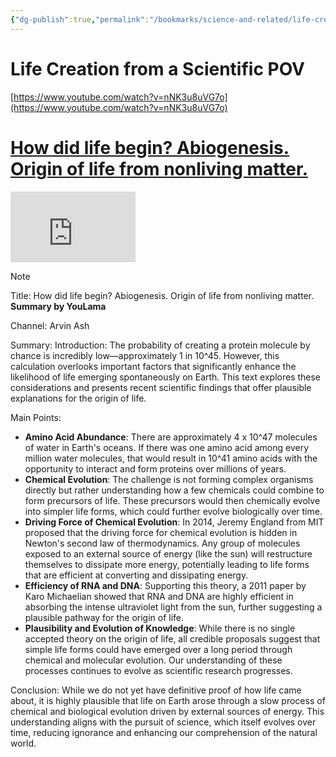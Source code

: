```yaml
---
{"dg-publish":true,"permalink":"/bookmarks/science-and-related/life-creation-from-a-scientific-pov/","tags":["history","life","science","scientific"]}
---
```



# Life Creation from a Scientific POV

[https://www.youtube.com/watch?v=nNK3u8uVG7o](https://www.youtube.com/watch?v=nNK3u8uVG7o)

# [How did life begin? Abiogenesis. Origin of life from nonliving matter.](https://www.youtube.com/watch?v=nNK3u8uVG7o)

<iframe width="200" height="113" src="https://www.youtube.com/embed/nNK3u8uVG7o?feature=oembed" frameborder="0" allow="accelerometer; autoplay; clipboard-write; encrypted-media; gyroscope; picture-in-picture; web-share" referrerpolicy="strict-origin-when-cross-origin" allowfullscreen title="How did life begin? Abiogenesis. Origin of life from nonliving matter."></iframe>

> [!NOTE]
> Title: How did life begin? Abiogenesis. Origin of life from nonliving matter.
> **Summary by YouLama**
>
> Channel: Arvin Ash
>
> Summary: Introduction: The probability of creating a protein molecule by chance is incredibly low—approximately 1 in 10^45. However, this calculation overlooks important factors that significantly enhance the likelihood of life emerging spontaneously on Earth. This text explores these considerations and presents recent scientific findings that offer plausible explanations for the origin of life.
>
> Main Points:
>
> - **Amino Acid Abundance**: There are approximately 4 x 10^47 molecules of water in Earth's oceans. If there was one amino acid among every million water molecules, that would result in 10^41 amino acids with the opportunity to interact and form proteins over millions of years.
> - **Chemical Evolution**: The challenge is not forming complex organisms directly but rather understanding how a few chemicals could combine to form precursors of life. These precursors would then chemically evolve into simpler life forms, which could further evolve biologically over time.
> - **Driving Force of Chemical Evolution**: In 2014, Jeremy England from MIT proposed that the driving force for chemical evolution is hidden in Newton's second law of thermodynamics. Any group of molecules exposed to an external source of energy (like the sun) will restructure themselves to dissipate more energy, potentially leading to life forms that are efficient at converting and dissipating energy.
> - **Efficiency of RNA and DNA**: Supporting this theory, a 2011 paper by Karo Michaelian showed that RNA and DNA are highly efficient in absorbing the intense ultraviolet light from the sun, further suggesting a plausible pathway for the origin of life.
> - **Plausibility and Evolution of Knowledge**: While there is no single accepted theory on the origin of life, all credible proposals suggest that simple life forms could have emerged over a long period through chemical and molecular evolution. Our understanding of these processes continues to evolve as scientific research progresses.
>
> Conclusion: While we do not yet have definitive proof of how life came about, it is highly plausible that life on Earth arose through a slow process of chemical and biological evolution driven by external sources of energy. This understanding aligns with the pursuit of science, which itself evolves over time, reducing ignorance and enhancing our comprehension of the natural world.
